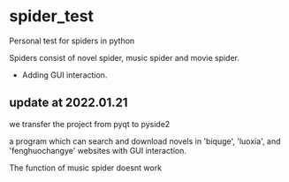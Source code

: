# spider_test

Personal test for spiders in python

Spiders consist of novel spider, music spider and movie spider.

* Adding GUI interaction.

## update at 2022.01.21

we transfer the project from pyqt to pyside2

a program which can search and download novels in 'biquge', 'luoxia', and 'fenghuochangye' websites with GUI interaction.

The function of music spider doesnt work